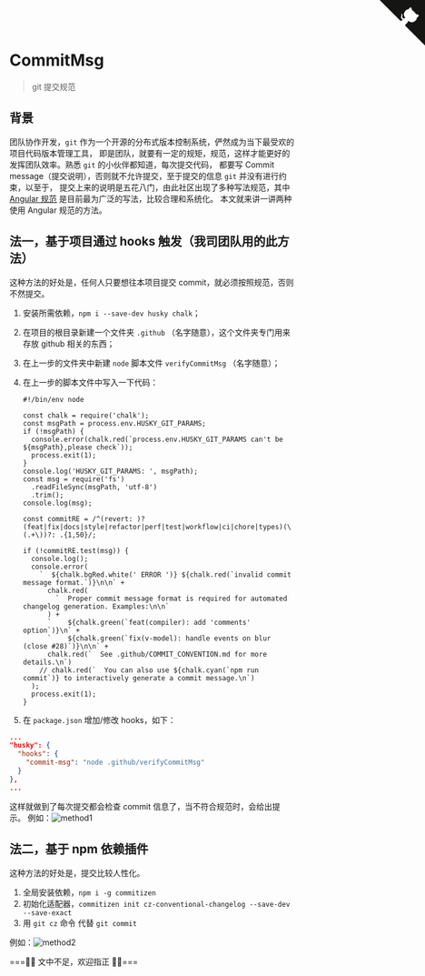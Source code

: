 # CommitMsg

<a href="https://github.com/daolou/book" class="github-corner" aria-label="View source on GitHub"><svg width="80" height="80" viewBox="0 0 250 250" style="fill:#151513; color:#fff; position: absolute; top: 0; border: 0; right: 0;" aria-hidden="true"><path d="M0,0 L115,115 L130,115 L142,142 L250,250 L250,0 Z"></path><path d="M128.3,109.0 C113.8,99.7 119.0,89.6 119.0,89.6 C122.0,82.7 120.5,78.6 120.5,78.6 C119.2,72.0 123.4,76.3 123.4,76.3 C127.3,80.9 125.5,87.3 125.5,87.3 C122.9,97.6 130.6,101.9 134.4,103.2" fill="currentColor" style="transform-origin: 130px 106px;" class="octo-arm"></path><path d="M115.0,115.0 C114.9,115.1 118.7,116.5 119.8,115.4 L133.7,101.6 C136.9,99.2 139.9,98.4 142.2,98.6 C133.8,88.0 127.5,74.4 143.8,58.0 C148.5,53.4 154.0,51.2 159.7,51.0 C160.3,49.4 163.2,43.6 171.4,40.1 C171.4,40.1 176.1,42.5 178.8,56.2 C183.1,58.6 187.2,61.8 190.9,65.4 C194.5,69.0 197.7,73.2 200.1,77.6 C213.8,80.2 216.3,84.9 216.3,84.9 C212.7,93.1 206.9,96.0 205.4,96.6 C205.1,102.4 203.0,107.8 198.3,112.5 C181.9,128.9 168.3,122.5 157.7,114.1 C157.9,116.9 156.7,120.9 152.7,124.9 L141.0,136.5 C139.8,137.7 141.6,141.9 141.8,141.8 Z" fill="currentColor" class="octo-body"></path></svg></a><style>.github-corner:hover .octo-arm{animation:octocat-wave 560ms ease-in-out}@keyframes octocat-wave{0%,100%{transform:rotate(0)}20%,60%{transform:rotate(-25deg)}40%,80%{transform:rotate(10deg)}}@media (max-width:500px){.github-corner:hover .octo-arm{animation:none}.github-corner .octo-arm{animation:octocat-wave 560ms ease-in-out}}</style>

> git 提交规范

## 背景

团队协作开发，`git` 作为一个开源的分布式版本控制系统，俨然成为当下最受欢的项目代码版本管理工具，
即是团队，就要有一定的规矩，规范，这样才能更好的发挥团队效率。熟悉 `git` 的小伙伴都知道，每次提交代码，
都要写 Commit message（提交说明），否则就不允许提交，至于提交的信息 `git` 并没有进行约束，以至于，
提交上来的说明是五花八门，由此社区出现了多种写法规范，其中
[Angular 规范](https://github.com/conventional-changelog/conventional-changelog/tree/master/packages/conventional-changelog-angular) 是目前最为广泛的写法，比较合理和系统化。
本文就来讲一讲两种使用 Angular 规范的方法。

## 法一，基于项目通过 hooks 触发（我司团队用的此方法）

这种方法的好处是，任何人只要想往本项目提交 commit，就必须按照规范，否则不然提交。

1. 安装所需依赖，`npm i --save-dev husky chalk`；
2. 在项目的根目录新建一个文件夹 `.github` （名字随意），这个文件夹专门用来存放 github 相关的东西；
3. 在上一步的文件夹中新建 `node` 脚本文件 `verifyCommitMsg` （名字随意）；
4. 在上一步的脚本文件中写入一下代码：

   ```node
   #!/bin/env node

   const chalk = require('chalk');
   const msgPath = process.env.HUSKY_GIT_PARAMS;
   if (!msgPath) {
     console.error(chalk.red(`process.env.HUSKY_GIT_PARAMS can't be ${msgPath},please check`));
     process.exit(1);
   }
   console.log('HUSKY_GIT_PARAMS: ', msgPath);
   const msg = require('fs')
     .readFileSync(msgPath, 'utf-8')
     .trim();
   console.log(msg);

   const commitRE = /^(revert: )?(feat|fix|docs|style|refactor|perf|test|workflow|ci|chore|types)(\(.+\))?: .{1,50}/;

   if (!commitRE.test(msg)) {
     console.log();
     console.error(
       `  ${chalk.bgRed.white(' ERROR ')} ${chalk.red(`invalid commit message format.`)}\n\n` +
         chalk.red(
           `  Proper commit message format is required for automated changelog generation. Examples:\n\n`
         ) +
         `    ${chalk.green(`feat(compiler): add 'comments' option`)}\n` +
         `    ${chalk.green(`fix(v-model): handle events on blur (close #28)`)}\n\n` +
         chalk.red(`  See .github/COMMIT_CONVENTION.md for more details.\n`)
       // chalk.red(`  You can also use ${chalk.cyan(`npm run commit`)} to interactively generate a commit message.\n`)
     );
     process.exit(1);
   }
   ```

5. 在 `package.json` 增加/修改 hooks，如下：

```json
...
"husky": {
  "hooks": {
    "commit-msg": "node .github/verifyCommitMsg"
  }
},
...
```

这样就做到了每次提交都会检查 commit 信息了，当不符合规范时，会给出提示。
例如：![method1](https://user-gold-cdn.xitu.io/2019/6/26/16b9422e84197457?w=2880&h=1800&f=png&s=552080)

## 法二，基于 npm 依赖插件

这种方法的好处是，提交比较人性化。

1. 全局安装依赖，`npm i -g commitizen`
2. 初始化适配器，`commitizen init cz-conventional-changelog --save-dev --save-exact`
3. 用 `git cz` 命令 代替 `git commit`

例如：![method2](https://user-gold-cdn.xitu.io/2019/6/26/16b9424f2a74d048?w=2880&h=1800&f=png&s=493108)

===🧐🧐 文中不足，欢迎指正 🤪🤪===
